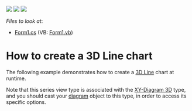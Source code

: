 <!-- default badges list -->
![](https://img.shields.io/endpoint?url=https://codecentral.devexpress.com/api/v1/VersionRange/128573079/14.2.3%2B)
[![](https://img.shields.io/badge/Open_in_DevExpress_Support_Center-FF7200?style=flat-square&logo=DevExpress&logoColor=white)](https://supportcenter.devexpress.com/ticket/details/E1026)
[![](https://img.shields.io/badge/📖_How_to_use_DevExpress_Examples-e9f6fc?style=flat-square)](https://docs.devexpress.com/GeneralInformation/403183)
<!-- default badges end -->
<!-- default file list -->
*Files to look at*:

* [Form1.cs](./CS/Series_3DLineChart/Form1.cs) (VB: [Form1.vb](./VB/Series_3DLineChart/Form1.vb))
<!-- default file list end -->
# How to create a 3D Line chart

The following example demonstrates how to create a [3D Line](https://docs.devexpress.com/WindowsForms/2964/controls-and-libraries/chart-control/series-views/3d-series-views/line-series-views/line-chart?p=netframework) chart at runtime.

Note that this series view type is associated with the [XY-Diagram 3D](https://docs.devexpress.com/WindowsForms/5909/controls-and-libraries/chart-control/diagram/xy-diagram-3d?p=netframework) type, and you should cast your [diagram](https://docs.devexpress.com/WindowsForms/5778/controls-and-libraries/chart-control/diagram?p=netframework)
 object to this type, in order to access its specific options.
